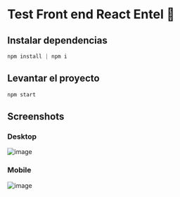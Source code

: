 # Test Front end React Entel :iphone:

## Instalar dependencias
```javascript
npm install | npm i
```

## Levantar el proyecto
```javascript
npm start
```

## Screenshots

### Desktop
![image](https://user-images.githubusercontent.com/39087254/171265921-fd809a28-3e76-4b8d-93d4-39160b77dba7.png)

### Mobile
![image](https://user-images.githubusercontent.com/39087254/171266117-5b0a2515-c8f4-4fbc-aa39-1b578268f386.png)